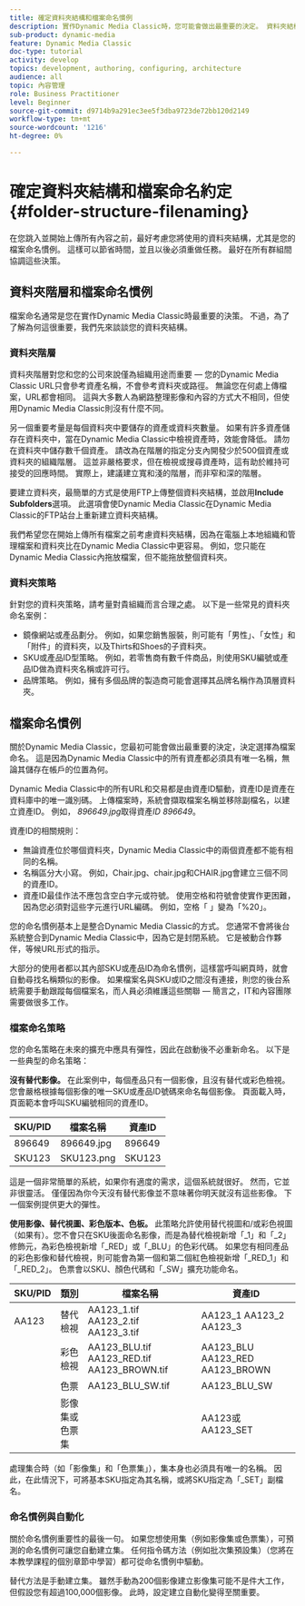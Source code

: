 ```yaml
---
title: 確定資料夾結構和檔案命名慣例
description: 實作Dynamic Media Classic時，您可能會做出最重要的決定。 資料夾結構同樣重要。 了解為何資料夾結構和檔案名稱採用的方法如此重要且可行。
sub-product: dynamic-media
feature: Dynamic Media Classic
doc-type: tutorial
activity: develop
topics: development, authoring, configuring, architecture
audience: all
topic: 內容管理
role: Business Practitioner
level: Beginner
source-git-commit: d9714b9a291ec3ee5f3dba9723de72bb120d2149
workflow-type: tm+mt
source-wordcount: '1216'
ht-degree: 0%

---
```



# 確定資料夾結構和檔案命名約定{#folder-structure-filenaming}

在您跳入並開始上傳所有內容之前，最好考慮您將使用的資料夾結構，尤其是您的檔案命名慣例。 這樣可以節省時間，並且以後必須重做任務。 最好在所有群組間協調這些決策。

## 資料夾階層和檔案命名慣例

檔案命名通常是您在實作Dynamic Media Classic時最重要的決策。 不過，為了了解為何這很重要，我們先來談談您的資料夾結構。

### 資料夾階層

資料夾階層對您和您的公司來說僅為組織用途而重要 — 您的Dynamic Media Classic URL只會參考資產名稱，不會參考資料夾或路徑。 無論您在何處上傳檔案，URL都會相同。 這與大多數人為網路整理影像和內容的方式大不相同，但使用Dynamic Media Classic則沒有什麼不同。

另一個重要考量是每個資料夾中要儲存的資產或資料夾數量。 如果有許多資產儲存在資料夾中，當在Dynamic Media Classic中檢視資產時，效能會降低。 請勿在資料夾中儲存數千個資產。 請改為在階層的指定分支內開發少於500個資產或資料夾的組織階層。 這並非嚴格要求，但在檢視或搜尋資產時，這有助於維持可接受的回應時間。 實際上，建議建立寬和淺的階層，而非窄和深的階層。

要建立資料夾，最簡單的方式是使用FTP上傳整個資料夾結構，並啟用&#x200B;**Include Subfolders**&#x200B;選項。 此選項會使Dynamic Media Classic在Dynamic Media Classic的FTP站台上重新建立資料夾結構。

我們希望您在開始上傳所有檔案之前考慮資料夾結構，因為在電腦上本地組織和管理檔案和資料夾比在Dynamic Media Classic中更容易。 例如，您只能在Dynamic Media Classic內拖放檔案，但不能拖放整個資料夾。

### 資料夾策略

針對您的資料夾策略，請考量對貴組織而言合理之處。 以下是一些常見的資料夾命名案例：

- 鏡像網站或產品劃分。 例如，如果您銷售服裝，則可能有「男性」、「女性」和「附件」的資料夾，以及Thirts和Shoes的子資料夾。
- SKU或產品ID型策略。 例如，若零售商有數千件商品，則使用SKU編號或產品ID做為資料夾名稱或許可行。
- 品牌策略。 例如，擁有多個品牌的製造商可能會選擇其品牌名稱作為頂層資料夾。

## 檔案命名慣例

關於Dynamic Media Classic，您最初可能會做出最重要的決定，決定選擇為檔案命名。 這是因為Dynamic Media Classic中的所有資產都必須具有唯一名稱，無論其儲存在帳戶的位置為何。

Dynamic Media Classic中的所有URL和交易都是由資產ID驅動，資產ID是資產在資料庫中的唯一識別碼。 上傳檔案時，系統會擷取檔案名稱並移除副檔名，以建立資產ID。 例如， _896649.jpg_&#x200B;取得資產&#x200B;_ID 896649_。

資產ID的相關規則：

- 無論資產位於哪個資料夾，Dynamic Media Classic中的兩個資產都不能有相同的名稱。
- 名稱區分大小寫。 例如，Chair.jpg、chair.jpg和CHAIR.jpg會建立三個不同的資產ID。
- 資產ID最佳作法不應包含空白字元或符號。 使用空格和符號會使實作更困難，因為您必須對這些字元進行URL編碼。 例如，空格「 」變為「%20」。

您的命名慣例基本上是整合Dynamic Media Classic的方式。 您通常不會將後台系統整合到Dynamic Media Classic中，因為它是封閉系統。 它是被動合作夥伴，等候URL形式的指示。

大部分的使用者都以其內部SKU或產品ID為命名慣例，這樣當呼叫網頁時，就會自動尋找名稱類似的影像。 如果檔案名與SKU或ID之間沒有連接，則您的後台系統需要手動跟蹤每個檔案名，而人員必須維護這些關聯 — 簡言之，IT和內容團隊需要做很多工作。

### 檔案命名策略

您的命名策略在未來的擴充中應具有彈性，因此在啟動後不必重新命名。 以下是一些典型的命名策略：

**沒有替代影像。** 在此案例中，每個產品只有一個影像，且沒有替代或彩色檢視。您會嚴格根據每個影像的唯一SKU或產品ID號碼來命名每個影像。 頁面載入時，頁面範本會呼叫SKU編號相同的資產ID。

| SKU/PID | 檔案名稱 | 資產ID |
| ------- | ---------- | -------- |
| 896649 | 896649.jpg | 896649 |
| SKU123 | SKU123.png | SKU123 |

這是一個非常簡單的系統，如果你有適度的需求，這個系統就很好。 然而，它並非很靈活。 僅僅因為你今天沒有替代影像並不意味著你明天就沒有這些影像。 下一個案例提供更大的彈性。

**使用影像、替代視圖、彩色版本、色板。** 此策略允許使用替代視圖和/或彩色視圖（如果有）。您不會只在SKU後面命名影像，而是為替代檢視新增「_1」和「_2」修飾元，為彩色檢視新增「_RED」或「_BLU」的色彩代碼。 如果您有相同產品的彩色影像和替代檢視，則可能會為第一個和第二個紅色檢視新增「_RED_1」和「_RED_2」。 色票會以SKU、顏色代碼和「_SW」擴充功能命名。

| SKU/PID | 類別 | 檔案名稱 | 資產ID |
| ------- | ----------------------- | ------------------------------------------- | ------------------------------- |
| AA123 | 替代檢視 | AA123_1.tif AA123_2.tif AA123_3.tif | AA123_1 AA123_2 AA123_3 |
|  | 彩色檢視 | AA123_BLU.tif AA123_RED.tif AA123_BROWN.tif | AA123_BLU AA123_RED AA123_BROWN |
|  | 色票 | AA123_BLU_SW.tif | AA123_BLU_SW |
|  | 影像集或色票集 |  | AA123或AA123_SET | — |

處理集合時（如「影像集」和「色票集」），集本身也必須具有唯一的名稱。 因此，在此情況下，可將基本SKU指定為其名稱，或將SKU指定為「_SET」副檔名。

### 命名慣例與自動化

關於命名慣例重要性的最後一句。 如果您想使用集（例如影像集或色票集），可預測的命名慣例可讓您自動建立集。 任何指令碼方法（例如批次集預設集）（您將在本教學課程的個別章節中學習）都可從命名慣例中驅動。

替代方法是手動建立集。 雖然手動為200個影像建立影像集可能不是件大工作，但假設您有超過100,000個影像。 此時，設定建立自動化變得至關重要。
